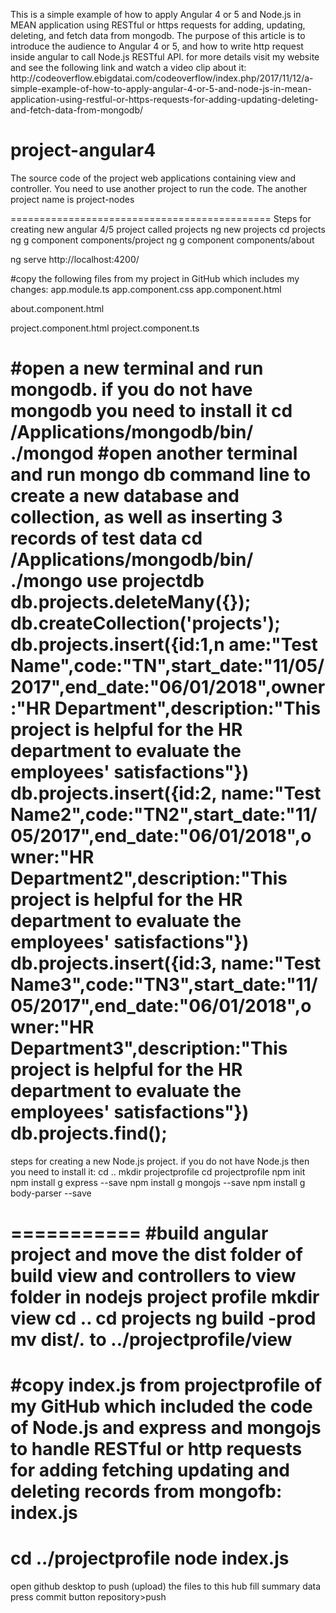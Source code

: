 <p>
This is a simple example of how to apply Angular 4 or 5 and Node.js in MEAN application using RESTful or https requests for adding, updating, deleting, and fetch data from mongodb. The purpose of this article is to introduce the audience to Angular 4 or 5, and how to write http request inside angular to call Node.js RESTful API.
for more details visit my website and see the following link and watch a video clip about it:
http://codeoverflow.ebigdatai.com/codeoverflow/index.php/2017/11/12/a-simple-example-of-how-to-apply-angular-4-or-5-and-node-js-in-mean-application-using-restful-or-https-requests-for-adding-updating-deleting-and-fetch-data-from-mongodb/



# project-angular4
The source code of the project web applications containing view and controller. You need to use another project to run the code. The another project name is project-nodes





=============================================
Steps for creating new angular 4/5 project called projects
ng new projects
cd projects
ng g component components/project
ng g component components/about

ng serve
http://localhost:4200/

#copy the following files from my project in GitHub which includes my changes:
app.module.ts
app.component.css
app.component.html

about.component.html

project.component.html
project.component.ts



#open a new terminal and run mongodb. if you do not have mongodb you need to install it
cd /Applications/mongodb/bin/
./mongod
#open another terminal and run mongo db command line to create a new database and collection, as well as inserting 3 records of test data
cd /Applications/mongodb/bin/
./mongo
use projectdb
db.projects.deleteMany({});
db.createCollection('projects');
db.projects.insert({id:1,n ame:"Test Name",code:"TN",start_date:"11/05/2017",end_date:"06/01/2018",owner:"HR Department",description:"This project is helpful for the HR department to evaluate the employees' satisfactions"})
db.projects.insert({id:2, name:"Test Name2",code:"TN2",start_date:"11/05/2017",end_date:"06/01/2018",owner:"HR Department2",description:"This project is helpful for the HR department to evaluate the employees' satisfactions"})
db.projects.insert({id:3, name:"Test Name3",code:"TN3",start_date:"11/05/2017",end_date:"06/01/2018",owner:"HR Department3",description:"This project is helpful for the HR department to evaluate the employees' satisfactions"})
db.projects.find();
==============================================
steps for creating a new Node.js project. if you do not have Node.js then you need to install it:
cd ..
mkdir projectprofile
cd projectprofile
npm init
npm install g express --save
npm install g mongojs --save
npm install g body-parser --save


===========
#build angular project and move the dist folder of build view and controllers to view folder in nodejs project profile
mkdir view
cd ..
cd projects
ng build -prod
mv dist/*.* to ../projectprofile/view
======================
#copy index.js from projectprofile of my GitHub which included the code of Node.js and express and mongojs to handle RESTful or http requests for adding fetching updating and deleting records from mongofb:
index.js
===================
cd ../projectprofile
node index.js
====================
open github desktop to push (upload) the files to this hub
fill summary data
press commit button
repository>push
</p>
